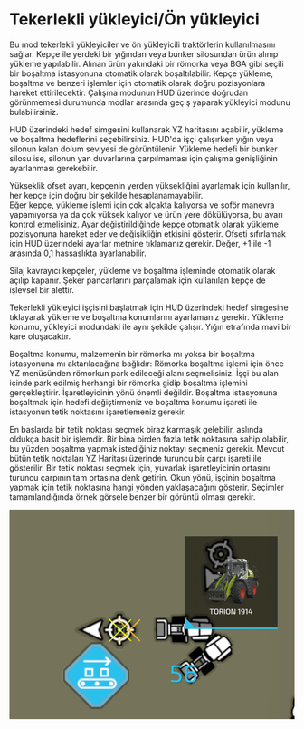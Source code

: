 # Tekerlekli yükleyici/Ön yükleyici


Bu mod tekerlekli yükleyiciler ve ön yükleyicili traktörlerin kullanılmasını sağlar. 
Kepçe ile yerdeki bir yığından veya bunker silosundan ürün alınıp yükleme yapılabilir.
Alınan ürün yakındaki bir römorka veya BGA gibi seçili bir boşaltma istasyonuna otomatik olarak boşaltılabilir. 
Kepçe yükleme, boşaltma ve benzeri işlemler için otomatik olarak doğru pozisyonlara hareket ettirilecektir.
Çalışma modunun HUD üzerinde doğrudan görünmemesi durumunda modlar arasında geçiş yaparak yükleyici modunu bulabilirsiniz.

HUD üzerindeki hedef simgesini kullanarak YZ haritasını açabilir, yükleme ve boşaltma hedeflerini seçebilirsiniz. 
HUD'da işçi çalışırken yığın veya silonun kalan dolum seviyesi de görüntülenir.
Yükleme hedefi bir bunker silosu ise, silonun yan duvarlarına çarpılmaması için çalışma genişliğinin ayarlanması gerekebilir.

Yükseklik ofset ayarı, kepçenin yerden yüksekliğini ayarlamak için kullanılır, her kepçe için doğru bir şekilde hesaplanamayabilir.  
Eğer kepçe, yükleme işlemi için çok alçakta kalıyorsa ve şoför manevra yapamıyorsa ya da çok yüksek kalıyor ve ürün yere dökülüyorsa, bu ayarı kontrol etmelisiniz.
Ayar değiştirildiğinde kepçe otomatik olarak yükleme pozisyonuna hareket eder ve değişikliğin etkisini gösterir. 
Ofseti sıfırlamak için HUD üzerindeki ayarlar metnine tıklamanız gerekir. Değer, +1 ile -1 arasında 0,1 hassaslıkta ayarlanabilir.

Silaj kavrayıcı kepçeler, yükleme ve boşaltma işleminde otomatik olarak açılıp kapanır. 
Şeker pancarlarını parçalamak için kullanılan kepçe de işlevsel bir alettir.



Tekerlekli yükleyici işçisini başlatmak için HUD üzerindeki hedef simgesine tıklayarak yükleme ve boşaltma konumlarını ayarlamanız gerekir.
Yükleme konumu, yükleyici modundaki ile aynı şekilde çalışır. Yığın etrafında mavi bir kare oluşacaktır.

Boşaltma konumu, malzemenin bir römorka mı yoksa bir boşaltma istasyonuna mı aktarılacağına bağlıdır:
Römorka boşaltma işlemi için önce YZ menüsünden römorkun park edileceği alanı seçmelisiniz.
İşçi bu alan içinde park edilmiş herhangi bir römorka gidip boşaltma işlemini gerçekleştirir. İşaretleyicinin yönü önemli değildir.
Boşaltma istasyonuna boşaltmak için hedefi değiştirmeniz ve boşaltma konumu işareti ile istasyonun tetik noktasını işaretlemeniz gerekir.



En başlarda bir tetik noktası seçmek biraz karmaşık gelebilir, aslında oldukça basit bir işlemdir.
Bir bina birden fazla tetik noktasına sahip olabilir, bu yüzden boşaltma yapmak istediğiniz noktayı seçmeniz gerekir.
Mevcut bütün tetik noktaları YZ Haritası üzerinde turuncu bir çarpı işareti ile gösterilir.
Bir tetik noktası seçmek için, yuvarlak işaretleyicinin ortasını turuncu çarpının tam ortasına denk getirin.
Okun yönü, işçinin boşaltma yapmak için tetik noktasına hangi yönden yaklaşacağını gösterir.
Seçimler tamamlandığında örnek görsele benzer bir görüntü olması gerekir.


![Image](https://raw.githubusercontent.com/Jan2903/CourseplayHelp/refs/heads/main/translation_data/shovelloadertrigger_0_0_830_610.png)

